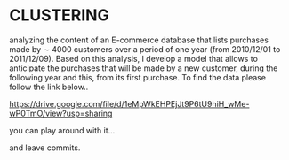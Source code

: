 # CLUSTERING
analyzing the content of an E-commerce database that lists purchases made by  ∼ 4000 customers over a period of one year (from 2010/12/01 to 2011/12/09). Based on this analysis, I develop a model that allows to anticipate the purchases that will be made by a new customer, during the following year and this, from its first purchase.
To find the data please follow the link below..

https://drive.google.com/file/d/1eMpWkEHPEjJt9P6tU9hiH_wMe-wP0TmO/view?usp=sharing

you can play around with it...

and leave commits.
